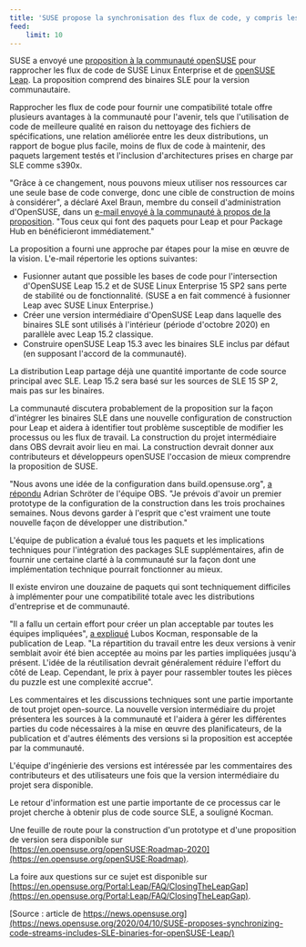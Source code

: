 ```yaml
---
title: 'SUSE propose la synchronisation des flux de code, y compris les binaires SLE pour openSUSE Leap'
feed:
    limit: 10
---
```


SUSE a envoyé une [proposition à la communauté openSUSE](https://lists.opensuse.org/opensuse-project/2020-04/msg00002.html) pour rapprocher les flux de code de SUSE Linux Enterprise et de [openSUSE Leap]( https://en.opensuse.org/Portal:Leap). La proposition comprend des binaires SLE pour la version communautaire.

Rapprocher les flux de code pour fournir une compatibilité totale offre plusieurs avantages à la communauté pour l'avenir, tels que l'utilisation de code de meilleure qualité en raison du nettoyage des fichiers de spécifications, une relation améliorée entre les deux distributions, un rapport de bogue plus facile, moins de flux de code à maintenir, des paquets largement testés et l'inclusion d'architectures prises en charge par SLE comme s390x.

"Grâce à ce changement, nous pouvons mieux utiliser nos ressources car une seule base de code converge, donc une cible de construction de moins à considérer", a déclaré Axel Braun, membre du conseil d'administration d'OpenSUSE, dans un [e-mail envoyé à la communauté à propos de la proposition](https://lists.opensuse.org/opensuse-project/2020-04/msg00002.html). "Tous ceux qui font des paquets pour Leap et pour Package Hub en bénéficieront immédiatement."

La proposition a fourni une approche par étapes pour la mise en œuvre de la vision. L'e-mail répertorie les options suivantes:

- Fusionner autant que possible les bases de code pour l'intersection d'OpenSUSE Leap 15.2 et de SUSE Linux Enterprise 15 SP2 sans perte de stabilité ou de fonctionnalité. (SUSE a en fait commencé à fusionner Leap avec SUSE Linux Enterprise.)
- Créer une version intermédiaire d'OpenSUSE Leap dans laquelle des binaires SLE sont utilisés à l'intérieur (période d'octobre 2020) en parallèle avec Leap 15.2 classique.
- Construire openSUSE Leap 15.3 avec les binaires SLE inclus par défaut (en supposant l'accord de la communauté).

La distribution Leap partage déjà une quantité importante de code source principal avec SLE. Leap 15.2 sera basé sur les sources de SLE 15 SP 2, mais pas sur les binaires.

La communauté discutera probablement de la proposition sur la façon d'intégrer les binaires SLE dans une nouvelle configuration de construction pour Leap et aidera à identifier tout problème susceptible de modifier les processus ou les flux de travail. La construction du projet intermédiaire dans OBS devrait avoir lieu en mai. La construction devrait donner aux contributeurs et développeurs openSUSE l'occasion de mieux comprendre la proposition de SUSE.

"Nous avons une idée de la configuration dans build.opensuse.org", [a répondu](https://lists.opensuse.org/opensuse-project/2020-04/msg00002.html) Adrian Schröter de l'équipe OBS. "Je prévois d'avoir un premier prototype de la configuration de la construction dans les trois prochaines semaines. Nous devons garder à l'esprit que c'est vraiment une toute nouvelle façon de développer une distribution."

L'équipe de publication a évalué tous les paquets et les implications techniques pour l'intégration des packages SLE supplémentaires, afin de fournir une certaine clarté à la communauté sur la façon dont une implémentation technique pourrait fonctionner au mieux.

Il existe environ une douzaine de paquets qui sont techniquement difficiles à implémenter pour une compatibilité totale avec les distributions d'entreprise et de communauté.

"Il a fallu un certain effort pour créer un plan acceptable par toutes les équipes impliquées", [a expliqué](https://lists.opensuse.org/opensuse-project/2020-04/msg00002.html) Lubos Kocman, responsable de la publication de Leap. "La répartition du travail entre les deux versions à venir semblait avoir été bien acceptée au moins par les parties impliquées jusqu'à présent. L'idée de la réutilisation devrait généralement réduire l'effort du côté de Leap. Cependant, le prix à payer pour rassembler toutes les pièces du puzzle est une complexité accrue".

Les commentaires et les discussions techniques sont une partie importante de tout projet open-source. La nouvelle version intermédiaire du projet présentera les sources à la communauté et l'aidera à gérer les différentes parties du code nécessaires à la mise en œuvre des planificateurs, de la publication et d'autres éléments des versions si la proposition est acceptée par la communauté.

L'équipe d'ingénierie des versions est intéressée par les commentaires des contributeurs et des utilisateurs une fois que la version intermédiaire du projet sera disponible.

Le retour d'information est une partie importante de ce processus car le projet cherche à obtenir plus de code source SLE, a souligné Kocman.

Une feuille de route pour la construction d'un prototype et d'une proposition de version sera disponible sur [https://en.opensuse.org/openSUSE:Roadmap-2020](https://en.opensuse.org/openSUSE:Roadmap).

La foire aux questions sur ce sujet est disponible sur [https://en.opensuse.org/Portal:Leap/FAQ/ClosingTheLeapGap](https://en.opensuse.org/Portal:Leap/FAQ/ClosingTheLeapGap).

[Source : article de https://news.opensuse.org](https://news.opensuse.org/2020/04/10/SUSE-proposes-synchronizing-code-streams-includes-SLE-binaries-for-openSUSE-Leap/)